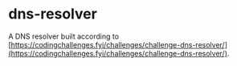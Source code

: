 # dns-resolver

A DNS resolver built according to [https://codingchallenges.fyi/challenges/challenge-dns-resolver/](https://codingchallenges.fyi/challenges/challenge-dns-resolver/).
